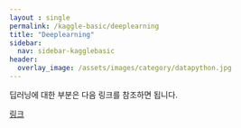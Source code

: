 ```yaml
---
layout : single
permalink: /kaggle-basic/deeplearning
title: "Deeplearning"
sidebar:
  nav: sidebar-kagglebasic
header:
  overlay_image: /assets/images/category/datapython.jpg
---
```


딥러닝에 대한 부분은 다음 링크를 참조하면 됩니다.

[링크](/Keras)
